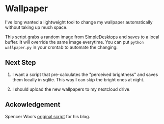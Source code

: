# Wallpaper
I've long wanted a lightweight tool to change my wallpaper automatically without taking up much space.

This script grabs a random image from [SimpleDesktops](http://simpledesktops.com/) and saves to a local buffer. It will override the same image everytime. You can put `python wallpaper.py` in your crontab to automate the changing.

## Next Step
1. I want a script that pre-calculates the "perceived brightness" and saves them locally in sqlite. This way I can skip the bright ones at night.

2. I should upload the new wallpapers to my nextcloud drive.


## Ackowledgement
Spencer Woo's [original script](https://github.com/spencerwoo98/spencer-simple-desktop-api) for his blog.